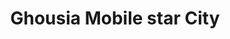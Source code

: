 ---
title: "Ghousia Mobile star City"
url: /karachi/ghousia-mobile-star-city/
shop: mobile phone
---